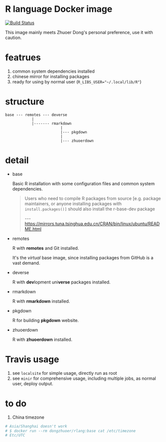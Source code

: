 # R language Docker image
[![Build Status](https://travis-ci.com/dongzhuoer/docker-rlang.svg?branch=master)](https://travis-ci.com/dongzhuoer/docker-rlang)

This image mainly meets Zhuoer Dong's personal preference, use it with caution.



# featrues 

1. common system dependencies installed
1. chinese mirror for installing packages
1. ready for using by normal user (`R_LIBS_USER="~/.local/lib/R"`)



# structure

```
base --- remotes --- deverse
            |
            |------- rmarkdown 
                         |
                         |--- pkgdown 
                         |
                         |--- zhuoerdown 
```



# detail

- base 

  Basic R installation with some configuration files and common system dependencies.
  
  > Users who need to compile R packages from source [e.g. package maintainers, or anyone installing packages with `install.packages()]` should also install the r-base-dev package
  > 
  > --- https://mirrors.tuna.tsinghua.edu.cn/CRAN/bin/linux/ubuntu/README.html  

- remotes

  R with **remotes** and Git installed. 

  It's the _virtual_ base image, since installing packages from GitHub is a vast demand.

- deverse
  
  R with **dev**lopment uni**verse** packages installed.

- rmarkdown
  
  R with **rmarkdown** installed.

- pkgdown
  
  R for building **pkgdown** website.

- zhuoerdown
  
  R with **zhuoerdown** installed.



# Travis usage

1. see `localsite` for simple usage, directly run as root
1. see `minir` for comprehensive usage, including multiple jobs, as normal user, deploy output.



# to do

1. China timezone

```bash
# Asia/Shanghai doesn't work
# $ docker run --rm dongzhuoer/rlang:base cat /etc/timezone
# Etc/UTC
```